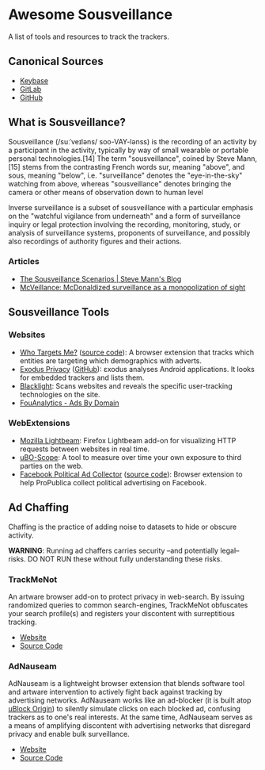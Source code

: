 # Awesome Sousveillance

A list of tools and resources to track the trackers.

## Canonical Sources

* [Keybase](keybase://team/securityidentity/awesome-sousveillance)
* [GitLab](https://gitlab.com/egrieco/awesome-sousveillance)
* [GitHub](https://github.com/egrieco/awesome-sousveillance)

## What is Sousveillance?

Sousveillance (/suːˈveɪləns/ soo-VAY-lənss) is the recording of an activity by a participant in the activity, typically by way of small wearable or portable personal technologies.[14] The term "sousveillance", coined by Steve Mann,[15] stems from the contrasting French words sur, meaning "above", and sous, meaning "below", i.e. "surveillance" denotes the "eye-in-the-sky" watching from above, whereas "sousveillance" denotes bringing the camera or other means of observation down to human level

Inverse surveillance is a subset of sousveillance with a particular emphasis on the "watchful vigilance from underneath" and a form of surveillance inquiry or legal protection involving the recording, monitoring, study, or analysis of surveillance systems, proponents of surveillance, and possibly also recordings of authority figures and their actions.

### Articles

* [The Sousveillance Scenarios | Steve Mann's Blog](http://eyetap.blogspot.com/2012/10/the-sousveillance-scenarios.html)
* [McVeillance: McDonaldized surveillance as a monopolization of sight](http://wearcam.org/mcveillance)

## Sousveillance Tools

### Websites

* [Who Targets Me?](https://whotargets.me/en/) ([source code](https://github.com/WhoTargetsMe/Who-Targets-Me)): A browser extension that tracks which entities are targeting which demographics with adverts.
* [Exodus Privacy](https://exodus-privacy.eu.org/en/page/what/) ([GitHub](https://github.com/Exodus-Privacy)): εxodus analyses Android applications. It looks for embedded trackers and lists them.
* [Blacklight](https://themarkup.org/blacklight/): Scans websites and reveals the specific user-tracking technologies on the site.
* [FouAnalytics - Ads By Domain](https://adsbydomain.fouanalytics.com/)

### WebExtensions

* [Mozilla Lightbeam](https://github.com/mozilla/lightbeam-we): Firefox Lightbeam add-on for visualizing HTTP requests between websites in real time.
* [uBO-Scope](https://github.com/gorhill/uBO-Scope): A tool to measure over time your own exposure to third parties on the web.
* [Facebook Political Ad Collector](https://www.propublica.org/article/help-us-monitor-political-ads-online) ([source code](https://github.com/propublica/facebook-political-ads)): Browser extension to help ProPublica collect political advertising on Facebook.

## Ad Chaffing

Chaffing is the practice of adding noise to datasets to hide or obscure activity.

**WARNING**: Running ad chaffers carries security –and potentially legal– risks. DO NOT RUN these without fully understanding these risks.

### TrackMeNot

An artware browser add-on to protect privacy in web-search. By issuing randomized queries to common search-engines, TrackMeNot obfuscates your search profile(s) and registers your discontent with surreptitious tracking.

* [Website](https://cs.nyu.edu/trackmenot/)
* [Source Code](https://github.com/vtoubiana/TrackMeNot)

### AdNauseam

AdNauseam is a lightweight browser extension that blends software tool and artware intervention to actively fight back against tracking by advertising networks. AdNauseam works like an ad-blocker (it is built atop [uBlock Origin](https://github.com/gorhill/uBlock)) to silently simulate clicks on each blocked ad, confusing trackers as to one's real interests. At the same time, AdNauseam serves as a means of amplifying discontent with advertising networks that disregard privacy and enable bulk surveillance.

* [Website](https://adnauseam.io/)
* [Source Code](https://github.com/dhowe/AdNauseam/)
